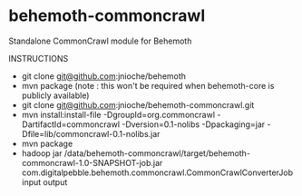 behemoth-commoncrawl
====================

Standalone CommonCrawl module for Behemoth

INSTRUCTIONS
- git clone git@github.com:jnioche/behemoth
- mvn package
(note : this won't be required when behemoth-core is publicly available)
- git clone git@github.com:jnioche/behemoth-commoncrawl.git
- mvn install:install-file -DgroupId=org.commoncrawl -DartifactId=commoncrawl -Dversion=0.1-nolibs -Dpackaging=jar -Dfile=lib/commoncrawl-0.1-nolibs.jar
- mvn package
- hadoop jar /data/behemoth-commoncrawl/target/behemoth-commoncrawl-1.0-SNAPSHOT-job.jar  com.digitalpebble.behemoth.commoncrawl.CommonCrawlConverterJob input output

